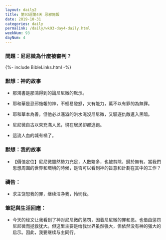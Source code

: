```yaml
---
layout: daily2
title: 第93週第4天 忌邪施報
date: 2019-10-31
categories: daily
permalink: /daily/wk93-day4-daily.html
weekNum: 93
dayNum: 4
---
```


### 問題：尼尼微為什麼被審判？

{%- include BibleLinks.html -%}

### 默想：神的故事
+ 那鴻書是那鴻得到的論尼尼微的默示。

+ 耶和華是忌邪施報的神，不輕易發怒，大有能力，萬不以有罪的為無罪。

+ 耶和華本為善，但他必以漲溢的洪水淹沒尼尼微，又驅逐仇敵進入黑暗。

+ 尼尼微自古以來充滿人民，現在居民卻都逃跑。

+ 這流人血的城有禍了。


### 默想：我的故事
+ 【價值定位】尼尼微雖然勢力充足，人數繁多，也被剪除，歸於無有。當我們思想周圍的世界和環境的時候，是否可以看到神的旨意和計劃在其中的工作？


### 禱告：

+ 求主饶恕我的罪，继续洁净我，怜悯我。

### 筆記與生活回應：

+ 今天的经文让我看到了神对尼尼微的惩罚，因着尼尼微的罪和恶。也借由惩罚尼尼微而拯救犹大。但这里主要是给我世界虽然强大，但依然没有神的强大的启示。因此，我要继续与主同行。

